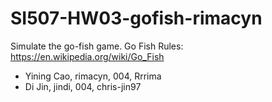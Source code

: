 # SI507-HW03-gofish-rimacyn
Simulate the go-fish game. Go Fish Rules: https://en.wikipedia.org/wiki/Go_Fish
- Yining Cao, rimacyn, 004, Rrrima
- Di Jin, jindi, 004, chris-jin97
